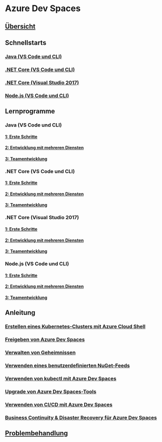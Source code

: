 # Azure Dev Spaces
## [Übersicht](index.yml)

## Schnellstarts
### [Java (VS Code und CLI)](quickstart-java.md)
### [.NET Core (VS Code und CLI)](quickstart-netcore.md)
### [.NET Core (Visual Studio 2017)](quickstart-netcore-visualstudio.md)
### [Node.js (VS Code und CLI)](quickstart-nodejs.md)

## Lernprogramme
### Java (VS Code und CLI)
#### [1: Erste Schritte](get-started-java.md)
#### [2: Entwicklung mit mehreren Diensten](multi-service-java.md)
#### [3: Teamentwicklung](team-development-java.md)
### .NET Core (VS Code und CLI)
#### [1: Erste Schritte](get-started-netcore.md)
#### [2: Entwicklung mit mehreren Diensten](multi-service-netcore.md)
#### [3: Teamentwicklung](team-development-netcore.md)
### .NET Core (Visual Studio 2017)
#### [1: Erste Schritte](get-started-netcore-visualstudio.md)
#### [2: Entwicklung mit mehreren Diensten](multi-service-netcore-visualstudio.md)
#### [3: Teamentwicklung](team-development-netcore-visualstudio.md)
### Node.js (VS Code und CLI)
#### [1: Erste Schritte](get-started-nodejs.md)
#### [2: Entwicklung mit mehreren Diensten](multi-service-nodejs.md)
#### [3: Teamentwicklung](team-development-nodejs.md)

## Anleitung
### [Erstellen eines Kubernetes-Clusters mit Azure Cloud Shell](how-to/create-cluster-cloud-shell.md)
### [Freigeben von Azure Dev Spaces](how-to/share-dev-spaces.md)
### [Verwalten von Geheimnissen](how-to/manage-secrets.md)
### [Verwenden eines benutzerdefinierten NuGet-Feeds](how-to/use-custom-nuget-feed.md)
### [Verwenden von kubectl mit Azure Dev Spaces](how-to/use-kubectl-with-azure-dev-spaces.md)
### [Upgrade von Azure Dev Spaces-Tools](how-to/upgrade-tools.md)
### [Verwenden von CI/CD mit Azure Dev Spaces](how-to/setup-cicd.md)
### [Business Continuity & Disaster Recovery für Azure Dev Spaces](how-to/dev-spaces-business-continuity.md)

## [Problembehandlung](troubleshooting.md)
